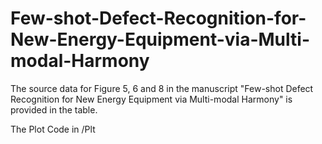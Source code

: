 # Few-shot-Defect-Recognition-for-New-Energy-Equipment-via-Multi-modal-Harmony

The source data for Figure 5, 6 and 8 in the manuscript "Few-shot Defect Recognition for New Energy Equipment via Multi-modal Harmony" is provided in the table.

The Plot Code in /Plt

